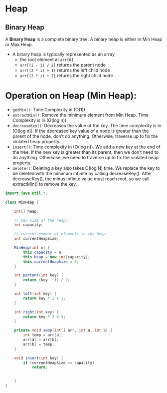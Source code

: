 # Heap

## Binary Heap

A __Binary Heap__ is a complete binary tree. A binary heap is either in Min Heap or Max Heap.

- A binary heap is typically represented as an array
    - the root element at `arr[0]`
    - `arr[(i - 1) / 2]` returns the parent node
    - `arr[(2 * i) + 1]` returns the left child node
    - `arr[(2 * i) + 2]` returns the right child node

# Operation on Heap (Min Heap):
- `getMin()`: Time Complexity in \(O(1)\). 
- `extractMin()`: Remove the minimum element from Min Heap. Time Complexity is in \(O(log n)\).
- `decreaseKey()`: Decreases the value of the key. The time complexity is in \(O(log n)\). If the decreased key value of a node is greater than the parent of the node, don’t do anything. Otherwise, traverse up to fix the violated heap property.
- `insert()`: Time complexity in \(O(log n)\). We add a new key at the end of the tree. If the new key is greater than its parent, then we don’t need to do anything. Otherwise, we need to traverse up to fix the violated heap property.
- `delete()`: Deleting a key also takes O(log N) time. We replace the key to be deleted with the minimum infinite by calling decreaseKey(). After decreaseKey(), the minus infinite value must reach root, so we call extractMin() to remove the key.

```java
import java.util.*;

class MinHeap {

    int[] heap;

    // max size of the heap;
    int capacity;

    // current number of elements in the heap
    int currentHeapSize;

    MinHeap(int n) { 
        this.capacity = n;
        this.heap = new int[capacity];
        this.currentHeapSize = 0;
    }

    int partent(int key) {
        return (key - 1) / 2;
    }

    int left(int key) { 
        return key * 2 + 1;
    }

    int right(int key) { 
        return key * 2 + 2;
    }

    private void swap(int[] arr, int a, int b) { 
        int temp = arr[a];
        arr[a] = arr[b];
        arr[b] = temp;
    }

    void insert(int key) { 
        if (currentHeapSize == capacity)
            return;
        

    }
}
```